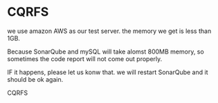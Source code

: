 # CQRFS
we use amazon AWS as our test server. the memory we get is less than 1GB.

Because SonarQube and mySQL will take alomst 800MB memory, so sometimes the code report will not come out properly.

IF it happens, please let us konw that. we will restart SonarQube and it should be ok again.

CQRFS
